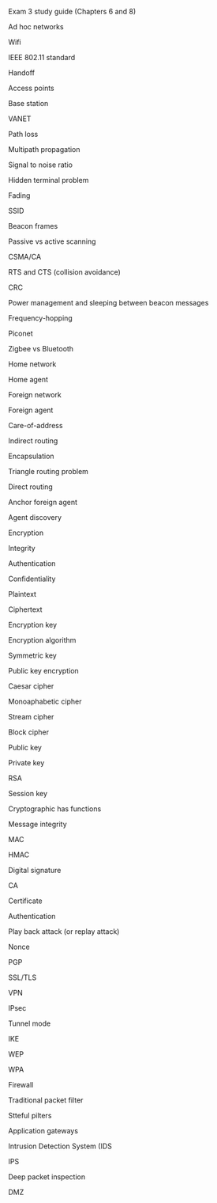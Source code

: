 Exam 3 study guide (Chapters 6 and 8)

Ad hoc networks

Wifi

IEEE 802.11 standard

Handoff

Access points

Base station

VANET

Path loss

Multipath propagation

Signal to noise ratio

Hidden terminal problem

Fading

SSID

Beacon frames

Passive vs active scanning

CSMA/CA

RTS and CTS (collision avoidance)

CRC

Power management and sleeping between beacon messages

Frequency-hopping

Piconet

Zigbee vs Bluetooth

Home network

Home agent

Foreign network

Foreign agent

Care-of-address

Indirect routing

Encapsulation

Triangle routing problem

Direct routing

Anchor foreign agent

Agent discovery

Encryption

Integrity

Authentication

Confidentiality

Plaintext

Ciphertext

Encryption key

Encryption algorithm

Symmetric key

Public key encryption

Caesar cipher

Monoaphabetic cipher

Stream cipher

Block cipher

Public key

Private key

RSA

Session key

Cryptographic has functions

Message integrity

MAC

HMAC

Digital signature

CA

Certificate

Authentication

Play back attack (or replay attack)

Nonce

PGP

SSL/TLS

VPN

IPsec

Tunnel mode

IKE

WEP

WPA

Firewall

Traditional packet filter

Stteful pilters

Application gateways

Intrusion Detection System (IDS

IPS

Deep packet inspection

DMZ
